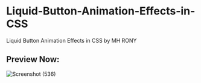 # Liquid-Button-Animation-Effects-in-CSS
Liquid Button Animation Effects in CSS by MH RONY


## Preview Now: 

![Screenshot (536)](https://user-images.githubusercontent.com/78216965/172425225-f244b92a-1048-4e1b-90b2-4cf8ded5b292.png)
